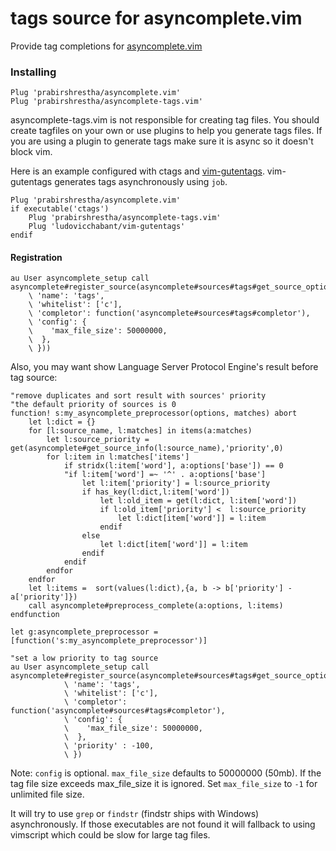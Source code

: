 tags source for asyncomplete.vim
================================

Provide tag completions for [asyncomplete.vim](https://github.com/prabirshrestha/asyncomplete.vim)

### Installing

```viml
Plug 'prabirshrestha/asyncomplete.vim'
Plug 'prabirshrestha/asyncomplete-tags.vim'
```

asyncomplete-tags.vim is not responsible for creating tag files. You should create tagfiles on your own or use plugins to help you generate tags files.
If you are using a plugin to generate tags make sure it is async so it doesn't block vim.

Here is an example configured with ctags and [vim-gutentags](https://github.com/ludovicchabant/vim-gutentags). vim-gutentags generates tags asynchronously using `job`.

```viml
Plug 'prabirshrestha/asyncomplete.vim'
if executable('ctags')
    Plug 'prabirshrestha/asyncomplete-tags.vim'
    Plug 'ludovicchabant/vim-gutentags'
endif
```

#### Registration

```vim
au User asyncomplete_setup call asyncomplete#register_source(asyncomplete#sources#tags#get_source_options({
    \ 'name': 'tags',
    \ 'whitelist': ['c'],
    \ 'completor': function('asyncomplete#sources#tags#completor'),
    \ 'config': {
    \    'max_file_size': 50000000,
    \  },
    \ }))
```

Also, you may want show Language Server Protocol Engine's result before tag source:

```vim
"remove duplicates and sort result with sources' priority
"the default priority of sources is 0
function! s:my_asyncomplete_preprocessor(options, matches) abort 
    let l:dict = {} 
    for [l:source_name, l:matches] in items(a:matches) 
        let l:source_priority = get(asyncomplete#get_source_info(l:source_name),'priority',0)
        for l:item in l:matches['items'] 
            if stridx(l:item['word'], a:options['base']) == 0
            "if l:item['word'] =~ '^' . a:options['base'] 
                let l:item['priority'] = l:source_priority
                if has_key(l:dict,l:item['word'])
                    let l:old_item = get(l:dict, l:item['word'])
                    if l:old_item['priority'] <  l:source_priority
                        let l:dict[item['word']] = l:item
                    endif
                else
                    let l:dict[item['word']] = l:item
                endif
            endif 
        endfor 
    endfor 
    let l:items =  sort(values(l:dict),{a, b -> b['priority'] - a['priority']})
    call asyncomplete#preprocess_complete(a:options, l:items) 
endfunction 

let g:asyncomplete_preprocessor = [function('s:my_asyncomplete_preprocessor')]

"set a low priority to tag source
au User asyncomplete_setup call asyncomplete#register_source(asyncomplete#sources#tags#get_source_options({
            \ 'name': 'tags',
            \ 'whitelist': ['c'],
            \ 'completor': function('asyncomplete#sources#tags#completor'),
            \ 'config': {
            \    'max_file_size': 50000000,
            \  },
            \ 'priority' : -100, 
            \ })

```

Note: `config` is optional. `max_file_size` defaults to 50000000 (50mb). If the tag file size exceeds max_file_size it is ignored.
Set `max_file_size` to `-1` for unlimited file size.

It will try to use `grep` or `findstr` (findstr ships with Windows) asynchronously.
If those executables are not found it will fallback to using vimscript which could be slow for large tag files.

